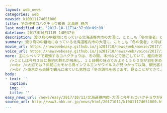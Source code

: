 ```yaml
---
layout: web_news
categories: web
newsid: k10011174651000
title: 冬の使者コハクチョウ飛来 北海道 稚内
last_modified_at: '2017-10-11T14:37:00+09:00'
datetime: 2017年10月11日 14時37分
description: 渡り鳥の中継地になっている北海道稚内市の大沼に、ことしも「冬の使者」と呼ばれるコハクチョウの群れが飛来し、羽を休めています。
summary: 渡り鳥の中継地になっている北海道稚内市の大沼に、ことしも「冬の使者」と呼ばれるコハクチョウの群れが飛来し、羽を休めています。
movie_url: https://newswebeasy.github.io/ja201710/news/web/movie/2017/10/13/k10011174651000.mp4
voice_url: https://newswebeasy.github.io/ja201710/news/web/voice/2017/10/13/k10011174651000.mp3
more: 主にシベリアで繁殖するコハクチョウは、冬の間、本州などで過ごしていて、稚内市郊外の大沼には毎年この時期、越冬地へ向かう多くの群れが飛来します。<br /><br
  />ことしは今月３日に最初の群れが飛来し、１１日朝の時点でおよそ１５００羽が羽を休めています。<br />中には夏に生まれたばかりで、まだ灰色の毛に覆われた子どもの鳥もいて、親鳥のあとをついて水の上を進む姿などが見られました。<br
  /><br />大沼では７年前にカモから鳥インフルエンザウイルスが見つかって以降、観光客などが鳥に触れないよう、市が周りをネットで囲っています。<br />訪れた人たちは、時折大きく羽を広げるコハクチョウの姿を眺めたり、写真に収めたりしていました。<br
  /><br />東京から夫婦で観光に来ていた男性は「冬の訪れを感じます。見ることができてよかったです」と話していました。<br /><br />大沼のコハクチョウは、このあと順次、越冬地の本州へ向けて飛び立ちます。
body:
- text: ''
  caption:
  img: ''
  title: ''
easy_news_url: /news/easy/2017/10/13/北海道稚内市-大沼に今年もコハクチョウが来た/
source_url: http://www3.nhk.or.jp/news/html/20171011/k10011174651000.html
...
```

